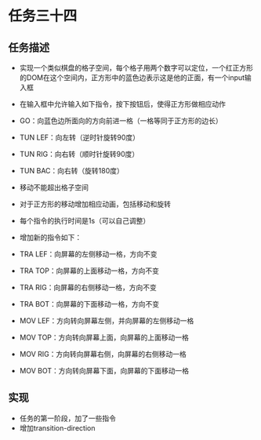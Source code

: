 # 任务三十四

## 任务描述
 * 实现一个类似棋盘的格子空间，每个格子用两个数字可以定位，一个红正方形的DOM在这个空间内，正方形中的蓝色边表示这是他的正面，有一个input输入框
 * 在输入框中允许输入如下指令，按下按钮后，使得正方形做相应动作
 * GO：向蓝色边所面向的方向前进一格（一格等同于正方形的边长）
 * TUN LEF：向左转（逆时针旋转90度）
 * TUN RIG：向右转（顺时针旋转90度）
 * TUN BAC：向右转（旋转180度）
 * 移动不能超出格子空间
 
 * 对于正方形的移动增加相应动画，包括移动和旋转
 * 每个指令的执行时间是1s（可以自己调整）
 * 增加新的指令如下：
 * TRA LEF：向屏幕的左侧移动一格，方向不变
 * TRA TOP：向屏幕的上面移动一格，方向不变
 * TRA RIG：向屏幕的右侧移动一格，方向不变
 * TRA BOT：向屏幕的下面移动一格，方向不变
 * MOV LEF：方向转向屏幕左侧，并向屏幕的左侧移动一格
 * MOV TOP：方向转向屏幕上面，向屏幕的上面移动一格
 * MOV RIG：方向转向屏幕右侧，向屏幕的右侧移动一格
 * MOV BOT：方向转向屏幕下面，向屏幕的下面移动一格
 
## 实现
* 任务的第一阶段，加了一些指令
* 增加transition-direction

